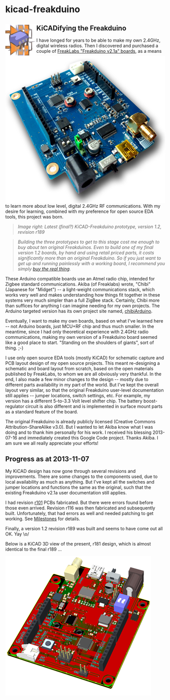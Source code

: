 # kicad-freakduino
## <img src='images/kicad-logo.png' align='left'>KiCADifying the Freakduino

<img src='images/kicad-freakduino-r189.png' align='right' width='537' height='464'>

I have longed for years to be able to make my own 2.4GHz, digital wireless radios.  Then I discovered and purchased a 
couple of <a href='http://www.freaklabsstore.com/index.php?main_page=product_info&cPath=22&products_id=204&zenid=f07iqog0jf6pku1qjimmd3q934'>FreakLabs "Freakduino v2.1a" boards</a>, 
as a means to learn more about low level, digital 2.4GHz RF communications. With my desire for learning, 
combined with my preference for open source EDA tools, this project was born.

<blockquote><i>Image right: Latest (final?) KiCAD-Freakduino prototype, version 1.2, revision r189</i></blockquote>

<blockquote><i>Building the three prototypes to get to this stage cost me enough to buy about ten original Freakduinos. 
Even to build one of my final version 1.2 boards, by hand and using retail priced parts, it costs significantly more 
than an original Freakduino. So if you just want to get up and running painlessly with a working board, I recommend 
you  simply <a href='http://www.freaklabsstore.com/index.php?main_page=product_info&cPath=22&products_id=204&zenid=f07iqog0jf6pku1qjimmd3q934'>buy the real thing</a>.</i></blockquote>

These Arduino compatible boards use an Atmel radio chip, intended for Zigbee standard communications. Akiba (of Freaklabs) 
wrote, "Chibi" (Japanese for "Midget") -- a light-weight communications stack, which works very well and makes 
understanding how things fit together in these systems very much simpler than a full ZigBee stack. Certainly, 
Chibi more than suffices for anything I can imagine needing for my own projects. The Arduino targeted version 
has its own project site named, <a href='http://www.freaklabs.org/index.php/chibiArduino.html'>chibiArduino</a>.

Eventually, I want to make my own boards, based on what I've learned here -- not Arduino boards, just MCU+RF 
chip and thus much smaller. In the meantime, since I had only theoretical experience with 2.4GHz radio 
communications, making my own version of a Freakduino board seemed like a good place to start. "Standing on 
the shoulders of giants", sort of thing. ;-)

I use only open source EDA tools (mostly KiCAD) for schematic capture and PCB layout design of my open source 
projects. This meant re-designing a schematic and board layout from scratch, based on the open materials 
published by FreakLabs, to whom we are all obviously very thankful. In the end, I also made a few minor 
changes to the design -- mostly due to different parts availability in my part of the world. But I've kept 
the overall layout very similar, so that the original Freakduino user-level documentation still applies 
-- jumper locations, switch settings, etc. For example, my version has a different 5-to-3.3 Volt  level 
shifter chip. The battery boost-regulator circuit is also different and is implemented in surface mount 
parts as a standard feature of the board.

The original Freakduino is already publicly licensed (Creative Commons Attribution-ShareAlike v3.0). But I 
wanted to let Akiba know what I was doing and to thank him personally for his work. I received his blessing 
2013-07-16 and immediately created this Google Code project. Thanks Akiba. I am sure we all really appreciate 
your efforts!

<h2>Progress as at 2013-11-07</h2>

My KiCAD design has now gone through several revisions and improvements. There are some changes to the 
components used, due to local availability as much as anything. But I've kept all the switches and jumper 
locations and functions the same as the original, such that the existing Freakduino v2.1a user documentation 
still applies.

I had revision <a href='https://code.google.com/p/kicad-freakduino/source/detail?r=101'>r101</a> PCBs 
fabricated. But there were errors found before those even arrived. Revision r116 was then fabricated 
and subsequently built. Unfortunately, that had errors as well and needed patching to get working. See 
<a href='Milestones.md'>Milestones</a> for details.

Finally, a version 1.2 revision r189 was built and seems to have come out all OK. Yay \o/

Below is a KiCAD 3D view of the present, r181 design, which is almost identical to the final 
r189 ...

<img src='images/pcb-3d-r181.png' />
